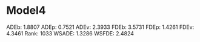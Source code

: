 # Model4

ADEb: 1.8807
ADEp: 0.7521
ADEv: 2.3933
FDEb: 3.5731
FDEp: 1.4261
FDEv: 4.3461
Rank: 1033
WSADE: 1.3286
WSFDE: 2.4824